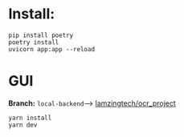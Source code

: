 # Install:
```
pip install poetry
poetry install
uvicorn app:app --reload
```

# GUI
**Branch:** `local-backend`-->
[lamzingtech/ocr_project](https://github.com/Yaiphaba-Ng/ocr-gui)

```
yarn install
yarn dev
```
